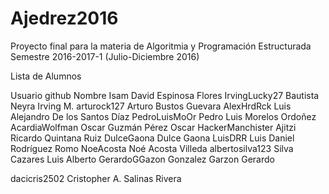 # Ajedrez2016

Proyecto final para la materia de Algoritmia y Programación Estructurada
Semestre 2016-2017-1 (Julio-Diciembre 2016)

Lista de Alumnos

Usuario github      Nombre Isam David Espinosa Flores
IrvingLucky27       Bautista Neyra Irving M.
arturock127         Arturo Bustos Guevara
AlexHrdRck          Luis Alejandro De los Santos Díaz
PedroLuisMoOr       Pedro Luis Morelos Ordoñez 
AcardiaWolfman      Oscar Guzmán Pérez Oscar
HackerManchister    Ajitzi Ricardo Quintana Ruiz
DulceGaona          Dulce Gaona 
LuisDRR             Luis Daniel Rodríguez Romo 
NoeAcosta           Noé Acosta Villeda
albertosilva123     Silva Cazares Luis Alberto 
GerardoGGazon       Gonzalez Garzon Gerardo























dacicris2502      Cristopher A. Salinas Rivera
